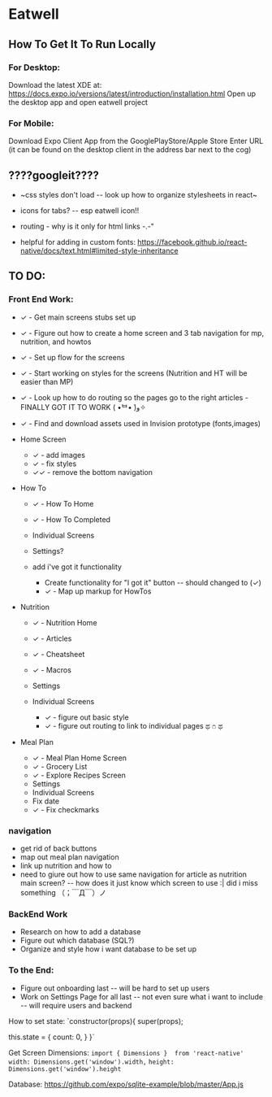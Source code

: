 # Eatwell

## How To Get It To Run Locally
### For Desktop:
Download the latest XDE at: https://docs.expo.io/versions/latest/introduction/installation.html
Open up the desktop app and open eatwell project

### For Mobile:
Download Expo Client App from the GooglePlayStore/Apple Store
Enter URL (it can be found on the desktop client in the address bar next to the cog)

## ????googleit????
* ~css styles don't load -- look up how to organize stylesheets in react~
* icons for tabs? -- esp eatwell icon!!
* routing - why is it only for html links -.-"

* helpful for adding in custom fonts: https://facebook.github.io/react-native/docs/text.html#limited-style-inheritance

## TO DO:
### Front End Work:
* ✓ - Get main screens stubs set up
* ✓ - Figure out how to create a home screen and 3 tab navigation for mp, nutrition, and howtos
* ✓ - Set up flow for the screens
* ✓ - Start working on styles for the screens (Nutrition and HT will be easier than MP)
* ✓ - Look up how to do routing so the pages go to the right articles - FINALLY GOT IT TO WORK ( •̀ᄇ• ́)ﻭ✧
* ✓ - Find and download assets used in Invision prototype (fonts,images)


* Home Screen
	* ✓ - add images
	* ✓ - fix styles
	* ✓✓ -  remove the bottom navigation

* How To
	* ✓ -  How To Home
	* ✓ -  How To Completed
	* Individual Screens
	* Settings?
	* add i've got it functionality

		* Create functionality for "I got it" button -- should changed to (✓)
		* ✓ - Map up markup for HowTos

* Nutrition
	* ✓ - Nutrition Home
	* ✓ - Articles
	* ✓ - Cheatsheet
	* ✓ - Macros
	* Settings
	* Individual Screens

		* ✓ - figure out basic style
		* ✓ - figure out routing to link to individual pages ಥ ೧ ಥ

* Meal Plan
	* ✓ - Meal Plan Home Screen
	* ✓ - Grocery List
	* ✓ - Explore Recipes Screen
	* Settings
	* Individual Screens
	* Fix date
	* ✓ - Fix checkmarks

### navigation
* get rid of back buttons
* map out meal plan navigation
* link up nutrition and how to
* need to giure out how to use same navigation for article as nutrition main screen?  -- how does it just know which screen to use :| did i miss something （；￣Д￣）ノ

### BackEnd Work
* Research on how to add a database
* Figure out which database (SQL?)
* Organize and style how i want database to be set up

### To the End:
* Figure out onboarding last -- will be hard to set up users
* Work on Settings Page for all last -- not even sure what i want to include -- will require users and backend

How to set state:
`constructor(props){
   super(props);

   this.state = {
      count: 0,
   }
}`

Get Screen Dimensions:
`import { Dimensions }  from 'react-native'`
`width: Dimensions.get('window').width,`
`height: Dimensions.get('window').height`

Database:
https://github.com/expo/sqlite-example/blob/master/App.js
